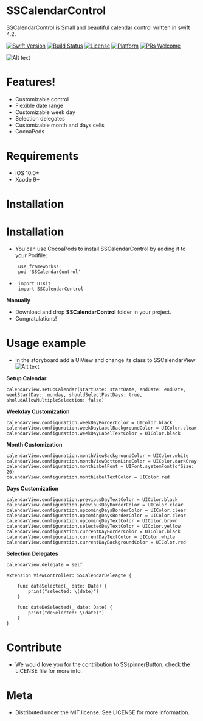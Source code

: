 # SSCalendarControl
SSCalendarControl is Small and beautiful calendar control written in swift 4.2.

[![Swift Version][swift-image]][swift-url]
[![Build Status][travis-image]][travis-url]
[![License][license-image]][license-url]
[![Platform][platform-image]][platform-url]
[![PRs Welcome][PR-image]][PR-url]

![Alt text](https://github.com/simformsolutions/SSCalendar/blob/develop/SSCalendar_Demo.gif)

# Features!
- Customizable control
- Flexible date range
- Customizable week day
- Selection delegates
- Customizable month and days cells
- CocoaPods

# Requirements
- iOS 10.0+
- Xcode 9+

# Installation
# Installation
 
- You can use CocoaPods to install SSCalendarControl by adding it to your Podfile:

       use_frameworks!
       pod 'SSCalendarControl'

-  
       import UIKit
       import SSCalendarControl

**Manually**
-   Download and drop **SSCalendarControl** folder in your project.
-   Congratulations!

# Usage example

-   In the storyboard add a UIView and change its class to SSCalendarView
   ![Alt text](https://github.com/simformsolutions/SSCalendar/blob/develop/SSCalendar_Usage.png)

**Setup Calendar**

    calendarView.setUpCalendar(startDate: startDate, endDate: endDate, weekStartDay: .monday, shouldSelectPastDays: true, sholudAllowMultipleSelection: false)

**Weekday Customization**

    calendarView.configuration.weekDayBorderColor = UIColor.black
    calendarView.configuration.weekDayLabelBackgroundColor = UIColor.clear
    calendarView.configuration.weekDayLabelTextColor = UIColor.black

**Month Customization**

    calendarView.configuration.monthViewBackgroundColor = UIColor.white
    calendarView.configuration.monthViewBottomLineColor = UIColor.darkGray
    calendarView.configuration.monthLabelFont = UIFont.systemFont(ofSize: 20)
    calendarView.configuration.monthLabelTextColor = UIColor.red

**Days Customization**

    calendarView.configuration.previousDayTextColor = UIColor.black
    calendarView.configuration.previousDayBorderColor = UIColor.clear
    calendarView.configuration.upcomingDaysBorderColor = UIColor.clear
    calendarView.configuration.upcomingDaysBorderColor = UIColor.clear
    calendarView.configuration.upcomingDayTextColor = UIColor.brown
    calendarView.configuration.selectedDayTextColor = UIColor.yellow
    calendarView.configuration.currentDayBorderColor = UIColor.black
    calendarView.configuration.currentDayTextColor = UIColor.white
    calendarView.configuration.currentDayBackgroundColor = UIColor.red

**Selection Delegates**
    
    calendarView.delegate = self
    
    extension ViewController: SSCalendarDeleagte {
    
        func dateSelected(_ date: Date) {
            print("selected: \(date)")
        }
    
        func dateDeSelected(_ date: Date) {
            print("deSelected: \(date)")
        }
    }

#  Contribute
-   We would love you for the contribution to SSspinnerButton, check the LICENSE file for more info.

#  Meta
-    Distributed under the MIT license. See LICENSE for more information.

[swift-image]:https://img.shields.io/badge/swift-4.0-orange.svg
[swift-url]: https://swift.org/
[license-image]: https://img.shields.io/badge/License-MIT-blue.svg
[license-url]: LICENSE
[travis-image]: https://img.shields.io/travis/dbader/node-datadog-metrics/master.svg?style=flat-square
[travis-url]: https://travis-ci.org/dbader/node-datadog-metrics
[codebeat-image]: https://codebeat.co/assets/svg/badges/C-ffb83f-7198e9a1b7ad7f73977b0c9a5c7c3fffbfa25f262510e5681fd8f5a3188216b0.svg
[codebeat-url]: https://codebeat.co/projects/github-com-vsouza-awesomeios-com
[platform-image]:https://img.shields.io/cocoapods/p/LFAlertController.svg?style=flat
[platform-url]:http://cocoapods.org/pods/LFAlertController
[cocoa-image]:https://img.shields.io/cocoapods/v/EZSwiftExtensions.svg
[cocoa-url]:https://img.shields.io/cocoapods/v/LFAlertController.svg
[PR-image]:https://img.shields.io/badge/PRs-welcome-brightgreen.svg?style=flat-square
[PR-url]:http://makeapullrequest.com
